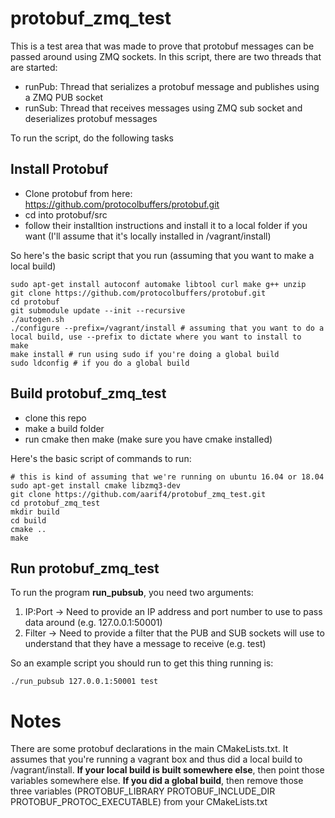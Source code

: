 # protobuf_zmq_test


This is a test area that was made to prove that protobuf messages can be passed around using ZMQ sockets. In this script, there are two threads that are started:
- runPub: Thread that serializes a protobuf message and publishes using a ZMQ PUB socket
- runSub: Thread that receives messages using ZMQ sub socket and deserializes protobuf messages

To run the script, do the following tasks

## Install Protobuf
- Clone protobuf from here: https://github.com/protocolbuffers/protobuf.git
- cd into protobuf/src
- follow their installtion instructions and install it to a local folder if you want (I'll assume that it's locally installed in /vagrant/install)

So here's the basic script that you run (assuming that you want to make a local build)
```
sudo apt-get install autoconf automake libtool curl make g++ unzip
git clone https://github.com/protocolbuffers/protobuf.git
cd protobuf
git submodule update --init --recursive
./autogen.sh
./configure --prefix=/vagrant/install # assuming that you want to do a local build, use --prefix to dictate where you want to install to
make
make install # run using sudo if you're doing a global build
sudo ldconfig # if you do a global build
```

## Build protobuf_zmq_test
- clone this repo
- make a build folder
- run cmake then make (make sure you have cmake installed)

Here's the basic script of commands to run:

```
# this is kind of assuming that we're running on ubuntu 16.04 or 18.04
sudo apt-get install cmake libzmq3-dev
git clone https://github.com/aarif4/protobuf_zmq_test.git
cd protobuf_zmq_test
mkdir build 
cd build 
cmake ..
make 
```

## Run protobuf_zmq_test

To run the program **run_pubsub**, you need two arguments: 
1. IP:Port -> Need to provide an IP address and port number to use to pass data around (e.g. 127.0.0.1:50001)
2. Filter  -> Need to provide a filter that the PUB and SUB sockets will use to understand that they have a message to receive (e.g. test)

So an example script you should run to get this thing running is:

```
./run_pubsub 127.0.0.1:50001 test
```

# Notes

There are some protobuf declarations in the main CMakeLists.txt. It assumes that you're running a vagrant box and thus did a local build to /vagrant/install. **If your local build is built somewhere else**, then point those variables somewhere else. **If you did a global build**, then remove those three variables (PROTOBUF_LIBRARY PROTOBUF_INCLUDE_DIR PROTOBUF_PROTOC_EXECUTABLE) from your CMakeLists.txt